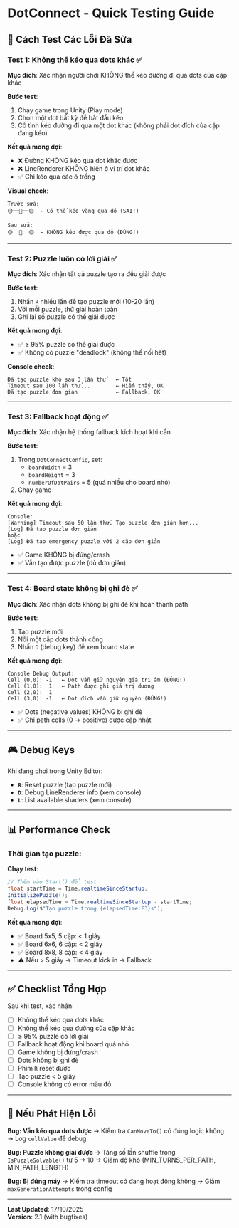 # DotConnect - Quick Testing Guide

## 🧪 Cách Test Các Lỗi Đã Sửa

### Test 1: Không thể kéo qua dots khác ✅

**Mục đích**: Xác nhận người chơi KHÔNG thể kéo đường đi qua dots của cặp khác

**Bước test**:
1. Chạy game trong Unity (Play mode)
2. Chọn một dot bất kỳ để bắt đầu kéo
3. Cố tình kéo đường đi qua một dot khác (không phải dot đích của cặp đang kéo)

**Kết quả mong đợi**:
- ❌ Đường KHÔNG kéo qua dot khác được
- ❌ LineRenderer KHÔNG hiện ở vị trí dot khác
- ✅ Chỉ kéo qua các ô trống

**Visual check**:
```
Trước sửa:
🟡──🔴──🟡  ← Có thể kéo vàng qua đỏ (SAI!)

Sau sửa:
🟡  🔴  🟡  ← KHÔNG kéo được qua đỏ (ĐÚNG!)
```

---

### Test 2: Puzzle luôn có lời giải ✅

**Mục đích**: Xác nhận tất cả puzzle tạo ra đều giải được

**Bước test**:
1. Nhấn `R` nhiều lần để tạo puzzle mới (10-20 lần)
2. Với mỗi puzzle, thử giải hoàn toàn
3. Ghi lại số puzzle có thể giải được

**Kết quả mong đợi**:
- ✅ ≥ 95% puzzle có thể giải được
- ✅ Không có puzzle "deadlock" (không thể nối hết)

**Console check**:
```
Đã tạo puzzle khó sau 3 lần thử   ← Tốt
Timeout sau 100 lần thử...        ← Hiếm thấy, OK
Đã tạo puzzle đơn giản            ← Fallback, OK
```

---

### Test 3: Fallback hoạt động ✅

**Mục đích**: Xác nhận hệ thống fallback kích hoạt khi cần

**Bước test**:
1. Trong `DotConnectConfig`, set:
   - `boardWidth` = 3
   - `boardHeight` = 3
   - `numberOfDotPairs` = 5 (quá nhiều cho board nhỏ)
2. Chạy game

**Kết quả mong đợi**:
```
Console:
[Warning] Timeout sau 50 lần thử. Tạo puzzle đơn giản hơn...
[Log] Đã tạo puzzle đơn giản
hoặc
[Log] Đã tạo emergency puzzle với 2 cặp đơn giản
```

- ✅ Game KHÔNG bị đứng/crash
- ✅ Vẫn tạo được puzzle (dù đơn giản)

---

### Test 4: Board state không bị ghi đè ✅

**Mục đích**: Xác nhận dots không bị ghi đè khi hoàn thành path

**Bước test**:
1. Tạo puzzle mới
2. Nối một cặp dots thành công
3. Nhấn `D` (debug key) để xem board state

**Kết quả mong đợi**:
```
Console Debug Output:
Cell (0,0): -1   ← Dot vẫn giữ nguyên giá trị âm (ĐÚNG!)
Cell (1,0):  1   ← Path được ghi giá trị dương
Cell (2,0):  1
Cell (3,0): -1   ← Dot đích vẫn giữ nguyên (ĐÚNG!)
```

- ✅ Dots (negative values) KHÔNG bị ghi đè
- ✅ Chỉ path cells (0 → positive) được cập nhật

---

## 🎮 Debug Keys

Khi đang chơi trong Unity Editor:

- **`R`**: Reset puzzle (tạo puzzle mới)
- **`D`**: Debug LineRenderer info (xem console)
- **`L`**: List available shaders (xem console)

---

## 📊 Performance Check

### Thời gian tạo puzzle:

**Chạy test**:
```csharp
// Thêm vào Start() để test
float startTime = Time.realtimeSinceStartup;
InitializePuzzle();
float elapsedTime = Time.realtimeSinceStartup - startTime;
Debug.Log($"Tạo puzzle trong {elapsedTime:F3}s");
```

**Kết quả mong đợi**:
- ✅ Board 5x5, 5 cặp: < 1 giây
- ✅ Board 6x6, 6 cặp: < 2 giây
- ✅ Board 8x8, 8 cặp: < 4 giây
- ⚠️ Nếu > 5 giây → Timeout kick in → Fallback

---

## ✅ Checklist Tổng Hợp

Sau khi test, xác nhận:

- [ ] Không thể kéo qua dots khác
- [ ] Không thể kéo qua đường của cặp khác
- [ ] ≥ 95% puzzle có lời giải
- [ ] Fallback hoạt động khi board quá nhỏ
- [ ] Game không bị đứng/crash
- [ ] Dots không bị ghi đè
- [ ] Phím `R` reset được
- [ ] Tạo puzzle < 5 giây
- [ ] Console không có error màu đỏ

---

## 🐛 Nếu Phát Hiện Lỗi

**Bug: Vẫn kéo qua dots được**
→ Kiểm tra `CanMoveTo()` có đúng logic không
→ Log `cellValue` để debug

**Bug: Puzzle không giải được**
→ Tăng số lần shuffle trong `IsPuzzleSolvable()` từ 5 → 10
→ Giảm độ khó (MIN_TURNS_PER_PATH, MIN_PATH_LENGTH)

**Bug: Bị đứng máy**
→ Kiểm tra timeout có đang hoạt động không
→ Giảm `maxGenerationAttempts` trong config

---

**Last Updated**: 17/10/2025  
**Version**: 2.1 (with bugfixes)
